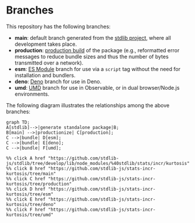 <!--

@license Apache-2.0

Copyright (c) 2022 The Stdlib Authors.

Licensed under the Apache License, Version 2.0 (the "License");
you may not use this file except in compliance with the License.
You may obtain a copy of the License at

    http://www.apache.org/licenses/LICENSE-2.0

Unless required by applicable law or agreed to in writing, software
distributed under the License is distributed on an "AS IS" BASIS,
WITHOUT WARRANTIES OR CONDITIONS OF ANY KIND, either express or implied.
See the License for the specific language governing permissions and
limitations under the License.

-->

# Branches

This repository has the following branches:

-   **main**: default branch generated from the [stdlib project][stdlib-url], where all development takes place.
-   **production**: [production build][production-url] of the package (e.g., reformatted error messages to reduce bundle sizes and thus the number of bytes transmitted over a network).
-   **esm**: [ES Module][esm-url] branch for use via a `script` tag without the need for installation and bundlers.
-   **deno**: [Deno][deno-url] branch for use in Deno.
-   **umd**: [UMD][umd-url] branch for use in Observable, or in dual browser/Node.js environments.

The following diagram illustrates the relationships among the above branches:

```mermaid
graph TD;
A[stdlib]-->|generate standalone package|B;
B[main] -->|productionize| C[production];
C -->|bundle| D[esm];
C -->|bundle| E[deno];
C -->|bundle| F[umd];

%% click A href "https://github.com/stdlib-js/stdlib/tree/develop/lib/node_modules/%40stdlib/stats/incr/kurtosis"
%% click B href "https://github.com/stdlib-js/stats-incr-kurtosis/tree/main"
%% click C href "https://github.com/stdlib-js/stats-incr-kurtosis/tree/production"
%% click D href "https://github.com/stdlib-js/stats-incr-kurtosis/tree/esm"
%% click E href "https://github.com/stdlib-js/stats-incr-kurtosis/tree/deno"
%% click F href "https://github.com/stdlib-js/stats-incr-kurtosis/tree/umd"
```

[stdlib-url]: https://github.com/stdlib-js/stdlib/tree/develop/lib/node_modules/%40stdlib/stats/incr/kurtosis
[production-url]: https://github.com/stdlib-js/stats-incr-kurtosis/tree/production
[deno-url]: https://github.com/stdlib-js/stats-incr-kurtosis/tree/deno
[umd-url]: https://github.com/stdlib-js/stats-incr-kurtosis/tree/umd
[esm-url]: https://github.com/stdlib-js/stats-incr-kurtosis/tree/esm